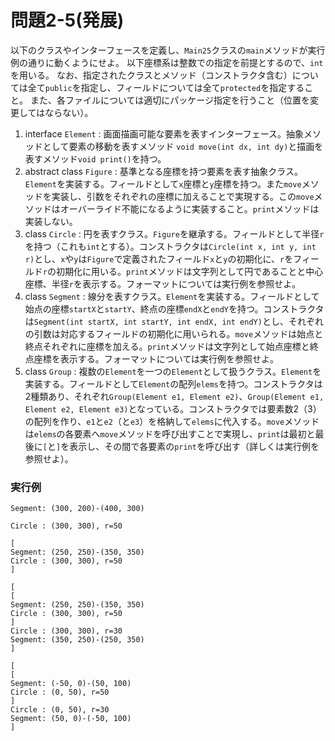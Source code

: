 # 問題2-5(発展)

以下のクラスやインターフェースを定義し、`Main25`クラスの`main`メソッドが実行例の通りに動くようにせよ。
以下座標系は整数での指定を前提とするので、`int`を用いる。
なお、指定されたクラスとメソッド（コンストラクタ含む）については全て`public`を指定し、フィールドについては全て`protected`を指定すること。
また、各ファイルについては適切にパッケージ指定を行うこと（位置を変更してはならない）。

1. interface `Element` : 画面描画可能な要素を表すインターフェース。抽象メソッドとして要素の移動を表すメソッド `void move(int dx, int dy)`と描画を表すメソッド`void print()`を持つ。
2. abstract class `Figure` : 基準となる座標を持つ要素を表す抽象クラス。`Element`を実装する。フィールドとして`x`座標と`y`座標を持つ。また`move`メソッドを実装し、引数をそれぞれの座標に加えることで実現する。この`move`メソッドはオーバーライド不能になるように実装すること。`print`メソッドは実装しない。
3. class `Circle` : 円を表すクラス。`Figure`を継承する。フィールドとして半径`r`を持つ（これも`int`とする）。コンストラクタは`Circle(int x, int y, int r)`とし、`x`や`y`は`Figure`で定義されたフィールド`x`と`y`の初期化に、`r`をフィールド`r`の初期化に用いる。`print`メソッドは文字列として円であることと中心座標、半径`r`を表示する。フォーマットについては実行例を参照せよ。
4. class `Segment` : 線分を表すクラス。`Element`を実装する。フィールドとして始点の座標`startX`と`startY`、終点の座標`endX`と`endY`を持つ。コンストラクタは`Segment(int startX, int startY, int endX, int endY)`とし、それぞれの引数は対応するフィールドの初期化に用いられる。`move`メソッドは始点と終点それぞれに座標を加える。`print`メソッドは文字列として始点座標と終点座標を表示する。フォーマットについては実行例を参照せよ。
5. class `Group` : 複数の`Element`を一つの`Element`として扱うクラス。`Element`を実装する。フィールドとして`Element`の配列`elems`を持つ。コンストラクタは2種類あり、それぞれ`Group(Element e1, Element e2)`、`Group(Element e1, Element e2, Element e3)`となっている。コンストラクタでは要素数2（3）の配列を作り、`e1`と`e2`（と`e3`）を格納して`elems`に代入する。`move`メソッドは`elems`の各要素へ`move`メソッドを呼び出すことで実現し、`print`は最初と最後に`[`と`]`を表示し、その間で各要素の`print`を呼び出す（詳しくは実行例を参照せよ）。


### 実行例

    Segment: (300, 200)-(400, 300)

    Circle : (300, 300), r=50

    [
    Segment: (250, 250)-(350, 350)
    Circle : (300, 300), r=50
    ]

    [
    [
    Segment: (250, 250)-(350, 350)
    Circle : (300, 300), r=50
    ]
    Circle : (300, 300), r=30
    Segment: (350, 250)-(250, 350)
    ]

    [
    [
    Segment: (-50, 0)-(50, 100)
    Circle : (0, 50), r=50
    ]
    Circle : (0, 50), r=30
    Segment: (50, 0)-(-50, 100)
    ]